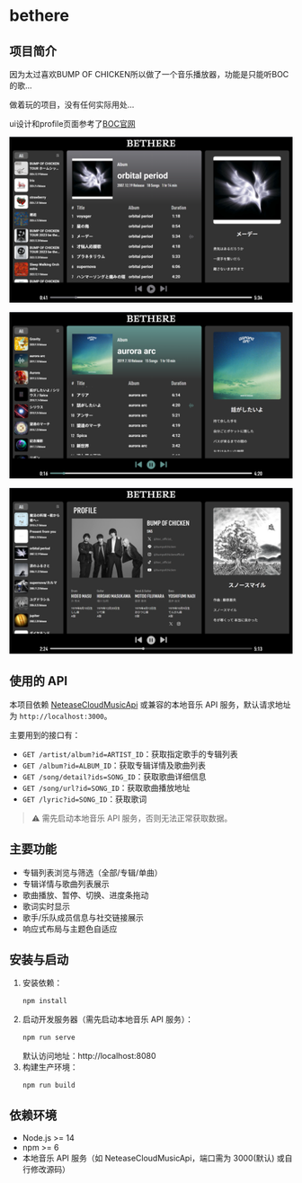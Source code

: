 # bethere

## 项目简介
因为太过喜欢BUMP OF CHICKEN所以做了一个音乐播放器，功能是只能听BOC的歌...

做着玩的项目，没有任何实际用处...

ui设计和profile页面参考了[BOC官网](https://www.bumpofchicken.com)

![效果图](./src/assets/images/bethere1.png)

![效果图](./src/assets/images/bethere2.png)

![效果图](./src/assets/images/bethere3.png)


## 使用的 API
本项目依赖 [NeteaseCloudMusicApi](https://github.com/Binaryify/NeteaseCloudMusicApi) 或兼容的本地音乐 API 服务，默认请求地址为 `http://localhost:3000`。

主要用到的接口有：
- `GET /artist/album?id=ARTIST_ID`：获取指定歌手的专辑列表
- `GET /album?id=ALBUM_ID`：获取专辑详情及歌曲列表
- `GET /song/detail?ids=SONG_ID`：获取歌曲详细信息
- `GET /song/url?id=SONG_ID`：获取歌曲播放地址
- `GET /lyric?id=SONG_ID`：获取歌词

> ⚠️ 需先启动本地音乐 API 服务，否则无法正常获取数据。

## 主要功能
- 专辑列表浏览与筛选（全部/专辑/单曲）
- 专辑详情与歌曲列表展示
- 歌曲播放、暂停、切换、进度条拖动
- 歌词实时显示
- 歌手/乐队成员信息与社交链接展示
- 响应式布局与主题色自适应

## 安装与启动
1. 安装依赖：
   ```bash
   npm install
   ```
2. 启动开发服务器（需先启动本地音乐 API 服务）：
   ```bash
   npm run serve
   ```
   默认访问地址：http://localhost:8080
3. 构建生产环境：
   ```bash
   npm run build
   ```

## 依赖环境
- Node.js >= 14
- npm >= 6
- 本地音乐 API 服务（如 NeteaseCloudMusicApi，端口需为 3000(默认) 或自行修改源码）